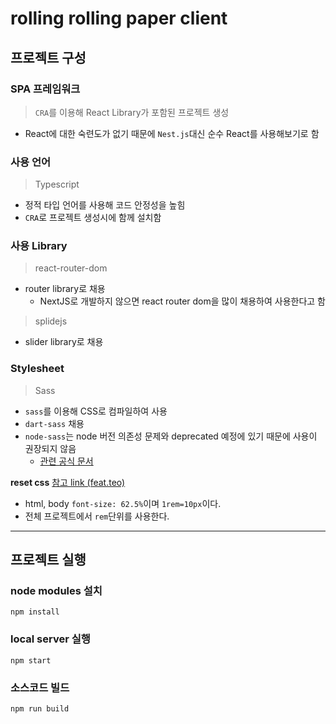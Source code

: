 # rolling rolling paper client

## 프로젝트 구성

### SPA 프레임워크

> `CRA`를 이용해 React Library가 포함된 프로젝트 생성

- React에 대한 숙련도가 없기 때문에 `Nest.js`대신 순수 React를 사용해보기로 함

### 사용 언어

> Typescript

- 정적 타입 언어를 사용해 코드 안정성을 높힘
- `CRA`로 프로젝트 생성시에 함께 설치함

### 사용 Library

> react-router-dom

- router library로 채용
  - NextJS로 개발하지 않으면 react router dom을 많이 채용하여 사용한다고 함

> splidejs

- slider library로 채용

### Stylesheet

> Sass

- `sass`를 이용해 CSS로 컴파일하여 사용
- `dart-sass` 채용
- `node-sass`는 node 버전 의존성 문제와 deprecated 예정에 있기 때문에 사용이 권장되지 않음
  - [관련 공식 문서](https://sass-lang.com/libsass)

**reset css**
[참고 link (feat.teo)](https://velog.io/@teo/2022-CSS-Reset-다시-써보기)

- html, body `font-size: 62.5%`이며 `1rem=10px`이다.
- 전체 프로젝트에서 `rem`단위를 사용한다.

---

## 프로젝트 실행

### node modules 설치

```
npm install
```

### local server 실행

```
npm start
```

### 소스코드 빌드

```
npm run build
```
